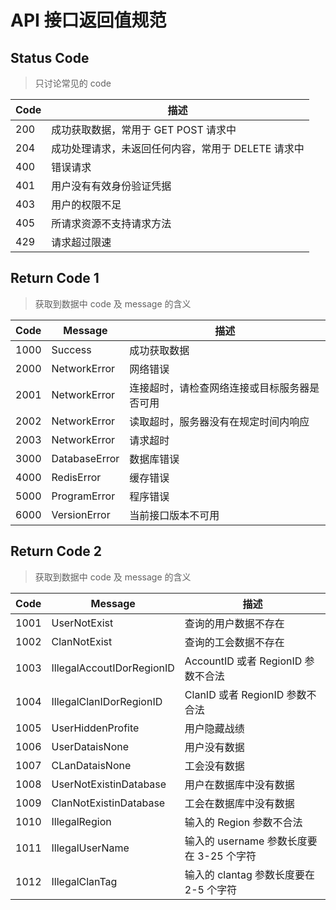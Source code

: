# API 接口返回值规范

## Status Code

> 只讨论常见的 code

| Code | 描述                                               |
| ---- | -------------------------------------------------- |
| 200  | 成功获取数据，常用于 GET POST 请求中               |
| 204  | 成功处理请求，未返回任何内容，常用于 DELETE 请求中 |
| 400  | 错误请求                                           |
| 401  | 用户没有有效身份验证凭据                           |
| 403  | 用户的权限不足                                     |
| 405  | 所请求资源不支持请求方法                           |
| 429  | 请求超过限速                                       |

## Return Code 1

> 获取到数据中 code 及 message 的含义

| Code | Message       | 描述                                         |
| ---- | ------------- | -------------------------------------------- |
| 1000 | Success       | 成功获取数据                                 |
| 2000 | NetworkError  | 网络错误                                     |
| 2001 | NetworkError  | 连接超时，请检查网络连接或目标服务器是否可用 |
| 2002 | NetworkError  | 读取超时，服务器没有在规定时间内响应         |
| 2003 | NetworkError  | 请求超时                                     |
| 3000 | DatabaseError | 数据库错误                                   |
| 4000 | RedisError    | 缓存错误                                     |
| 5000 | ProgramError  | 程序错误                                     |
| 6000 | VersionError  | 当前接口版本不可用                           |

## Return Code 2

> 获取到数据中 code 及 message 的含义

| Code | Message                   | 描述                                     |
| ---- | ------------------------- | ---------------------------------------- |
| 1001 | UserNotExist              | 查询的用户数据不存在                     |
| 1002 | ClanNotExist              | 查询的工会数据不存在                     |
| 1003 | IllegalAccoutIDorRegionID | AccountID 或者 RegionID 参数不合法       |
| 1004 | IllegalClanIDorRegionID   | ClanID 或者 RegionID 参数不合法          |
| 1005 | UserHiddenProfite         | 用户隐藏战绩                             |
| 1006 | UserDataisNone            | 用户没有数据                             |
| 1007 | CLanDataisNone            | 工会没有数据                             |
| 1008 | UserNotExistinDatabase    | 用户在数据库中没有数据                   |
| 1009 | ClanNotExistinDatabase    | 工会在数据库中没有数据                   |
| 1010 | IllegalRegion             | 输入的 Region 参数不合法                 |
| 1011 | IllegalUserName           | 输入的 username 参数长度要在 3-25 个字符 |
| 1012 | IllegalClanTag            | 输入的 clantag 参数长度要在 2-5 个字符   |
